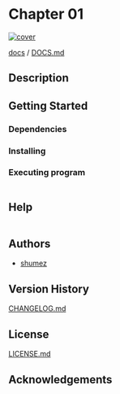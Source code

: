 <!--
@Author: shumez
@Date:   2018-05-23 13:54:05
@Project:  deeplearningbook
@Filename: README.md
@Last modified by:   shumez
@Last modified time: 2018-05-24 13:36:84
-->


# Chapter 01

[![cover](https://images-na.ssl-images-amazon.com/images/I/61fim5QqaqL._SX373_BO1,204,203,200_.jpg)][img]
<!--[![cover](img/)][img]-->


[docs] / [DOCS.md]


## Description


## Getting Started



### Dependencies



### Installing



### Executing program

```
```

## Help

```
```

## Authors

* [shumez]

## Version History

[CHANGELOG.md]

## License

[LICENSE.md]


## Acknowledgements


<!-- ------------------------------- -->
[shumez]: shumez
[img]: img/
[DOCS.md]: docs/DOCS.md
[docs]: docs/
[CHANGELOG.md]: CHANGELOG.md
[LICENSE.md]: LICENSE.md
